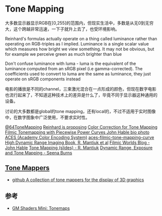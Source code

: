 # Tone Mapping

大多数显示器显示RGB在[0,255]的范围内，但现实生活中，多数是从无0到无穷大，这个跨越非常迅速，一下子就升上去了，也受环境影响。

Reinhard's formulas actually operate on a thing called luminance rather than operating on RGB-triples as I implied. Luminance is a single scalar value which measures how bright we view something. It may not be obvious, but for example we perceive green as much brighter than blue

Don't confuse luminance with luma - luma is the equivalent of the luminance computed from an sRGB pixel (i.e gamma-corrected). The coefficients used to convert to luma are the same as luminance, they just operate on sRGB components instead

电影的播放是不同的channel，三束激光混合在一点形成的颜色，但现在数字电影也流行起来了，不知道这种技术上的差异是什么了，毕竟不同于显示器这种通用的设备。

讨论的大多数都是global的tone mapping，还有local的，不过不适用于实时图像中，在数字图象中广泛使用，不要求实时性。

[@64ToneMapping](https://64.github.io/tonemapping/)
[Reinhard is proposing](https://www.cs.utah.edu/docs/techreports/2002/pdf/UUCS-02-001.pdf)
[Color Correction for Tone Mapping](https://www.cl.cam.ac.uk/%7Erkm38/pdfs/mantiuk09cctm.pdf)
[Filmic Tonemapping with Piecewise Power Curves John Hable bio photo](http://filmicworlds.com/blog/filmic-tonemapping-with-piecewise-power-curves/)
[ACES (Academy Color Encoding System)](https://github.com/TheRealMJP/BakingLab/blob/master/BakingLab/ACES.hlsl)
[aces-filmic-tone-mapping-curve](https://knarkowicz.wordpress.com/2016/01/06/aces-filmic-tone-mapping-curve/)
[High Dynamic Range Imaging Book, R. Mantiuk et al](https://www.cl.cam.ac.uk/%7Erkm38/pdfs/mantiuk15hdri.pdf)
[Filmic Worlds Blog - John Hable](http://filmicworlds.com/blog/)
[Tone Mapping (slides) - R. Mantiuk](https://www.cl.cam.ac.uk/%7Erkm38/pdfs/tone_mapping.pdf)
[Dynamic Range, Exposure and Tone Mapping - Seena Burns](https://seenaburns.com/dynamic-range/)

## [Tone Mappers]()

- [github A collection of tone mappers for the display of 3D graphics ](https://github.com/KhronosGroup/ToneMapping)

## 参考

- [GM Shaders Mini: Tonemaps](https://mini.gmshaders.com/p/tonemaps)